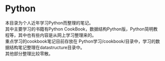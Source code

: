 # Python
本目录为个人近年学习Python而整理的笔记。  
其中主要学习的书籍有Python CookBook，数据结构Python版，Python简明教程等，其中也有些内容是从网上学习整理来的。   
重点学习的cookbook笔记目前存放在 Python学习/cookbook/目录中，学习的数据结构笔记整理在datastructure目录中。  
其他部分整理比较零散。
